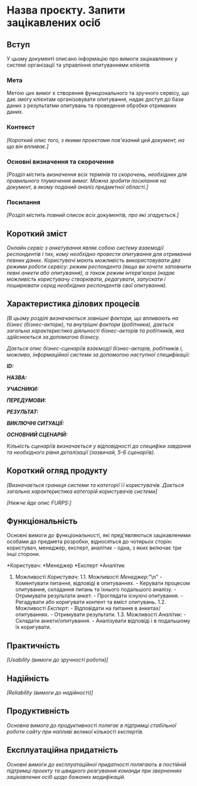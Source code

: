 # Назва проєкту. Запити зацікавлених осіб

## Вступ

У цьому документі описано інформацію про вимоги зацікавлених у системі організації та управління опитуваннями клієнтів

### Мета 

Метою цих вимог є створення функціонального та зручного сервісу, що дає змогу клієнтам організовувати опитування, надає доступ до бази даних з результатми опитувань та проведення обробки отриманих даних.

### Контекст

*[Короткий опис того, з якими проектами пов'язаний цей документ, на що він впливає.]*


### Основні визначення та скорочення

*[Розділ містить визначення всіх термінів та скорочень, необхідних для правильного
тлумачення вимог. Можна зробити посилання на документ, в якому поданий аналіз предметної області.]*


### Посилання

*[Розділ містить повний список всіх документів, про які згадується.]*


## Короткий зміст

*Онлайн сервіс з анкетування являє собою систему взаємодії респондентів і тих, кому необхідно провести опитування для отримання певних даних. Користувачі мають можливість використовувати два режими роботи сервісу: режим респондента (якщо ви хочете заповнити певні анкети або опитування), а також режим інтерв’юера (надає можливість користувачу створювати, редагувати, запускати і поширювати серед необхідних респондентів свої опитування).*

## Характеристика ділових процесів

*[В цьому розділі визначаються зовнішні фактори, що впливають на бізнес (бізнес-актори), 
та внутрішні фактори (робітники), дається загальна характеристика діяльності бізнес-акторів 
та робітників, яка здійснюється за допомогою бізнесу.*

*Дається опис бізнес-сценаріїв взаємодії бізнес-акторів, робітників і, можливо, інформаційної системи за допомогою наступної
специфікації:*

   
***ID:***
    
***НАЗВА:***
    
***УЧАСНИКИ:***

***ПЕРЕДУМОВИ:***

***РЕЗУЛЬТАТ:***

***ВИКЛЮЧНІ СИТУАЦІЇ:***

***ОСНОВНИЙ СЦЕНАРІЙ:***

*Кількість сценаріїв визначається у відповідності до специфіки завдання та необхідного 
рівня деталізації (зазвичай, 5-6 сценаріїв).*

## Короткий огляд продукту

*[Визначається границя системи та категорії її користувачів. Дається загальна характеристика категорій користувачів
системи]*

*[Нижче йде опис FURPS:]*


## Функціональність

Основні вимоги до функціональності, які пред'являються зацікавленими особами до предмета розробки, відносяться до чотирьох сторін: користувач, менеджер, експерт, аналітик - одна, з яких включає три інші сторони.


*Користувач:
    *Менеджер
    *Експерт
    *Аналітик
    
1. Можливості *Користувач:*
1.1. Можливості *Менеджер:*"\n"
        - Коментувати питання, відповіді в опитуваннях.
        - Керувати процесом опитування, складання питань та їхнього подальшого аналізу.
        - Отримувати результати анкет.
        - Проглядати існуючі опитування.
        - Регадувати або коригувати контент та вміст опитувань.
1.2. Можливості *Експерт:*
        - Відповідати на питання в анкетах/опитуваннях.
        - Отримувати результати.
1.3. Можливості *Аналітик:*
        - Складати анкети/опитування.
        - Аналізувати відповіді і в подальшому їх коригувати.

## Практичність

*[Usability (вимоги до зручності роботи)]*

## Надійність

*[Reliability (вимоги до надійності)]*

## Продуктивність

*Основна вимога до продуктивності полягає в підтримці стабільної роботи сайту при напливі великої кількості експертів.*

## Експлуатаційна придатність

*Основні вимоги до експлуатаційної придатності полягають в постійній підтримці проекту та швидкого реагування команди при зверненнях зацікавлених осіб щодо бажаних модифікацій.*
